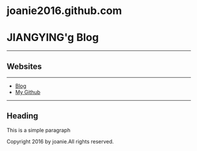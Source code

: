 # joanie2016.github.com
<html>
<head>
<meta charset="utf-8">
</head>
<body>
    <h1>JIANGYING'g Blog</h1>
    <hr/>
    <h2>Websites</h2><hr/>
<ul stype="list-style-type:disc">
           <li><a href="http://blog.sina.com.cn/" target="_blank"> Blog </a></li>
           <li><a href="https://github.com/" target="_blank">My Github</a></li></ul>
           <hr/>
           <h2>Heading</h2>
           <p>This is a simple paragraph</p>
           <p>Copyright 2016 by joanie.All rights reserved.</p>
</body>
</html>
